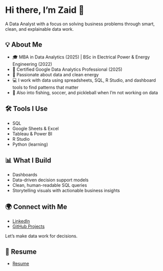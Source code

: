 # Hi there, I’m Zaid 👋

A Data Analyst with a focus on solving business problems through smart, clean, and explainable data work.

## 💡 About Me

- 🎓 MBA in Data Analytics (2025) | BSc in Electrical Power & Energy Engineering (2022)
- 🧾 Certified Google Data Analytics Professional (2025)
- 🎯 Passionate about data and clean energy
- 💻 I work with data using spreadsheets, SQL, R Studio, and dashboard tools to find patterns that matter
- 🎣 Also into fishing, soccer, and pickleball when I’m not working on data

## 🛠 Tools I Use

- SQL
- Google Sheets & Excel
- Tableau & Power BI
- R Studio
- Python (learning)

## 📊 What I Build

- Dashboards  
- Data-driven decision support models  
- Clean, human-readable SQL queries  
- Storytelling visuals with actionable business insights  

## 🌍 Connect with Me

- [LinkedIn](https://www.linkedin.com/in/zaid-alfaddagh/)
- [GitHub Projects](https://github.com/zaidfdgh)

Let’s make data work for decisions.

## 📃 Resume

- [Resume](https://github.com/zaidfdgh/zaidfdgh/blob/main/Zaid%20Al-Faddagh%20Resume.pdf)
